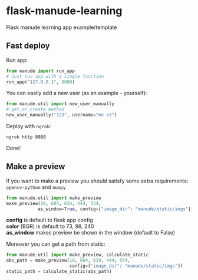 # flask-manude-learning
 Flask manude learning app example/template

## Fast deploy

Run app:

```python
from manude import run_app
# Just run app with a single function
run_app("127.0.0.1", 8080)
```

You can easily add a new user (as an example - yourself):

```python
from manude.util import new_user_manually
# get_or_create method
new_user_manually("123", username="me <3")
```

Deploy with `ngrok`:

```shell script
ngrok http 8080
```

Done!


## Make a preview

If you want to make a preview you should satisfy some extra requirements: `opencv-python` and `numpy`

```python
from manude.util import make_preview
make_preview(10, 604, 634, 444, 554, 
            as_window=True, config={"image_dir": "manude/static/imgs"})
```

**config** is default to flask app config  
**color** (BGR) is default to 73, 98, 240  
**as_window** makes preview be shown in the window (default to False)  

Moreover you can get a path from static:

```python
from manude.util import make_preview, calculate_static
abs_path = make_preview(10, 604, 634, 444, 554, 
                        config={"image_dir": "manude/static/imgs"})
static_path = calculate_static(abs_path)
```